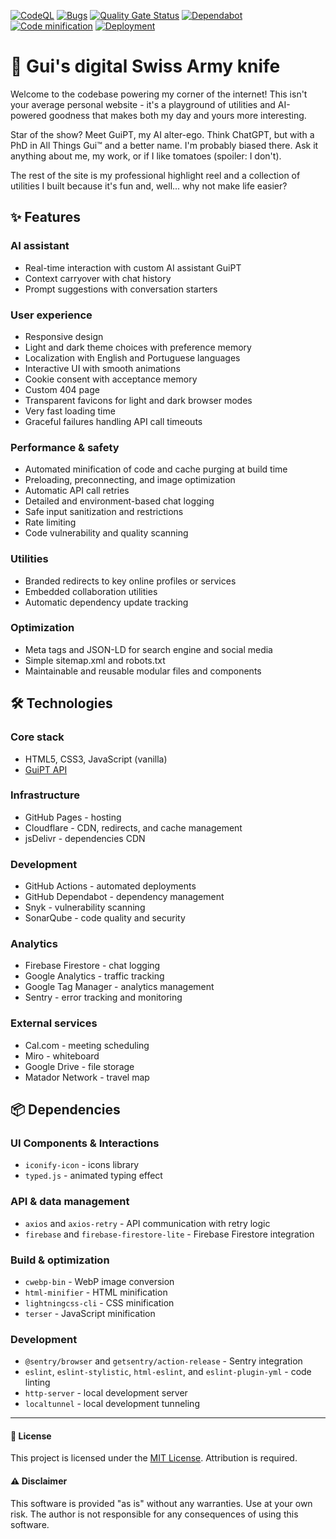 [![CodeQL](https://github.com/guiruggiero/website/actions/workflows/github-code-scanning/codeql/badge.svg)](https://github.com/guiruggiero/website/actions/workflows/github-code-scanning/codeql)
[![Bugs](https://sonarcloud.io/api/project_badges/measure?project=guiruggiero_website&metric=bugs)](https://sonarcloud.io/summary/new_code?id=guiruggiero_website)
[![Quality Gate Status](https://sonarcloud.io/api/project_badges/measure?project=guiruggiero_website&metric=alert_status)](https://sonarcloud.io/summary/new_code?id=guiruggiero_website)
[![Dependabot](https://github.com/guiruggiero/website/actions/workflows/dependabot/dependabot-updates/badge.svg)](https://github.com/guiruggiero/website/actions/workflows/dependabot/dependabot-updates)
[![Code minification](https://github.com/guiruggiero/website/actions/workflows/minification.yml/badge.svg?branch=live)](https://github.com/guiruggiero/website/actions/workflows/minification.yml)
[![Deployment](https://github.com/guiruggiero/website/actions/workflows/pages/pages-build-deployment/badge.svg?branch=live-min)](https://github.com/guiruggiero/website/actions/workflows/pages/pages-build-deployment)

# 🚀 Gui's digital Swiss Army knife

Welcome to the codebase powering my corner of the internet! This isn't your average personal website - it's a playground of utilities and AI-powered goodness that makes both my day and yours more interesting.

Star of the show? Meet GuiPT, my AI alter-ego. Think ChatGPT, but with a PhD in All Things Gui™ and a better name. I'm probably biased there. Ask it anything about me, my work, or if I like tomatoes (spoiler: I don't).

The rest of the site is my professional highlight reel and a collection of utilities I built because it's fun and, well... why not make life easier?

## ✨ Features

### AI assistant
- Real-time interaction with custom AI assistant GuiPT
- Context carryover with chat history
- Prompt suggestions with conversation starters

### User experience
- Responsive design
- Light and dark theme choices with preference memory
- Localization with English and Portuguese languages
- Interactive UI with smooth animations
- Cookie consent with acceptance memory
- Custom 404 page
- Transparent favicons for light and dark browser modes
- Very fast loading time
- Graceful failures handling API call timeouts

### Performance & safety
- Automated minification of code and cache purging at build time
- Preloading, preconnecting, and image optimization
- Automatic API call retries
- Detailed and environment-based chat logging
- Safe input sanitization and restrictions
- Rate limiting
- Code vulnerability and quality scanning

### Utilities
- Branded redirects to key online profiles or services
- Embedded collaboration utilities
- Automatic dependency update tracking

### Optimization
- Meta tags and JSON-LD for search engine and social media
- Simple sitemap.xml and robots.txt
- Maintainable and reusable modular files and components

## 🛠️ Technologies

### Core stack
- HTML5, CSS3, JavaScript (vanilla)
- [GuiPT API](https://github.com/guiruggiero/guipt)

### Infrastructure
- GitHub Pages - hosting
- Cloudflare - CDN, redirects, and cache management
- jsDelivr - dependencies CDN

### Development
- GitHub Actions - automated deployments
- GitHub Dependabot - dependency management
- Snyk - vulnerability scanning
- SonarQube - code quality and security

### Analytics
- Firebase Firestore - chat logging
- Google Analytics - traffic tracking
- Google Tag Manager - analytics management
- Sentry - error tracking and monitoring

### External services
- Cal.com - meeting scheduling
- Miro - whiteboard
- Google Drive - file storage
- Matador Network - travel map

## 📦 Dependencies

### UI Components & Interactions
- `iconify-icon` - icons library
- `typed.js` - animated typing effect

### API & data management
- `axios` and `axios-retry` - API communication with retry logic
- `firebase` and `firebase-firestore-lite` - Firebase Firestore integration

### Build & optimization
- `cwebp-bin` - WebP image conversion
- `html-minifier` - HTML minification
- `lightningcss-cli` - CSS minification
- `terser` - JavaScript minification

### Development
- `@sentry/browser` and `getsentry/action-release` - Sentry integration
- `eslint`, `eslint-stylistic`, `html-eslint`, and `eslint-plugin-yml` - code linting
- `http-server` - local development server
- `localtunnel` - local development tunneling

---

#### 📄 License
This project is licensed under the [MIT License](LICENSE). Attribution is required.

#### ⚠️ Disclaimer
This software is provided "as is" without any warranties. Use at your own risk. The author is not responsible for any consequences of using this software.
